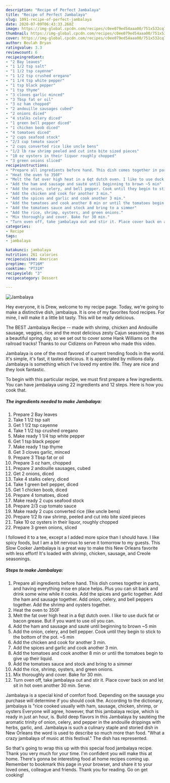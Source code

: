```yaml
---
description: "Recipe of Perfect Jambalaya"
title: "Recipe of Perfect Jambalaya"
slug: 1091-recipe-of-perfect-jambalaya
date: 2020-07-09T06:43:33.260Z
image: https://img-global.cpcdn.com/recipes/c0ee079ed54aaa00/751x532cq70/jambalaya-recipe-main-photo.jpg
thumbnail: https://img-global.cpcdn.com/recipes/c0ee079ed54aaa00/751x532cq70/jambalaya-recipe-main-photo.jpg
cover: https://img-global.cpcdn.com/recipes/c0ee079ed54aaa00/751x532cq70/jambalaya-recipe-main-photo.jpg
author: Beulah Bryan
ratingvalue: 3.3
reviewcount: 6
recipeingredient:
- "2 Bay leaves"
- "1 1/2 tsp salt"
- "1 1/2 tsp cayenne"
- "1 1/2 tsp crushed oregano"
- "1 1/4 tsp white pepper"
- "1 tsp black pepper"
- "1 tsp thyme"
- "3 cloves garlic minced"
- "3 Tbsp fat or oil"
- "3 oz ham chopped"
- "2 andouille sausages cubed"
- "2 onions diced"
- "4 stalks celery diced"
- "1 green bell pepper diced"
- "1 chicken boob diced"
- "4 tomatoes diced"
- "2 cups seafood stock"
- "2/3 cup tomato sauce"
- "2 cups converted rice like uncle bens"
- "1/2 lb raw shrimp peeled and cut into bite sized pieces"
- "10 oz oysters in their liquor roughly chopped"
- "3 green onions sliced"
recipeinstructions:
- "Prepare all ingredients before hand. This dish comes together in parts, and having everything mise en place helps. Plus you can sit back and drink some wine while it cooks. Add the spices and garlic together. Add the ham and sausage together. Add onion, celery, and bell peppers together. Add the shrimp and oysters together."
- "Heat the oven to 350F"
- "Melt the fat over high heat in a 6qt dutch oven. I like to use duck fat or bacon grease. But if you want to use oil you can."
- "Add the ham and sausage and sauté until beginning to brown ~5 min"
- "Add the onion, celery, and bell pepper. Cook until they begin to stick to the bottom of the pot. ~5 min"
- "Add the chicken and cook for another 3 min."
- "Add the spices and garlic and cook another 3 min."
- "Add the tomatoes and cook another 8 min or until the tomatoes begin to give up their liquid."
- "Add the tomatoes sauce and stock and bring to a simmer"
- "Add the rice, shrimp, oysters, and green onions."
- "Mix thoroughly and cover. Bake for 30 min."
- "Turn oven off, take jambalaya out and stir it. Place cover back on and let sit in hot oven another 30 min. Serve."
categories:
- Recipe
tags:
- jambalaya

katakunci: jambalaya 
nutrition: 261 calories
recipecuisine: American
preptime: "PT16M"
cooktime: "PT31M"
recipeyield: "3"
recipecategory: Dessert

---
```



![Jambalaya](https://img-global.cpcdn.com/recipes/c0ee079ed54aaa00/751x532cq70/jambalaya-recipe-main-photo.jpg)

Hey everyone, it is Drew, welcome to my recipe page. Today, we're going to make a distinctive dish, jambalaya. It is one of my favorites food recipes. For mine, I will make it a little bit tasty. This will be really delicious.

The BEST Jambalaya Recipe -- made with shrimp, chicken and Andouille sausage, veggies, rice and the most delicious zesty Cajun seasoning. It was a beautiful spring day, so we set out to cover some Hank Williams on the railroad tracks! Thanks to our Cidizens on Patreon who made this video.

Jambalaya is one of the most favored of current trending foods in the world. It's simple, it's fast, it tastes delicious. It is appreciated by millions daily. Jambalaya is something which I've loved my entire life. They are nice and they look fantastic.


To begin with this particular recipe, we must first prepare a few ingredients. You can have jambalaya using 22 ingredients and 12 steps. Here is how you cook that.

<!--inarticleads1-->

##### The ingredients needed to make Jambalaya:

1. Prepare 2 Bay leaves
1. Take 1 1/2 tsp salt
1. Get 1 1/2 tsp cayenne
1. Take 1 1/2 tsp crushed oregano
1. Make ready 1 1/4 tsp white pepper
1. Get 1 tsp black pepper
1. Make ready 1 tsp thyme
1. Get 3 cloves garlic, minced
1. Prepare 3 Tbsp fat or oil
1. Prepare 3 oz ham, chopped
1. Prepare 2 andouille sausages, cubed
1. Get 2 onions, diced
1. Take 4 stalks celery, diced
1. Take 1 green bell pepper, diced
1. Get 1 chicken boob, diced
1. Prepare 4 tomatoes, diced
1. Make ready 2 cups seafood stock
1. Prepare 2/3 cup tomato sauce
1. Make ready 2 cups converted rice (like uncle bens)
1. Prepare 1/2 lb raw shrimp, peeled and cut into bite sized pieces
1. Take 10 oz oysters in their liquor, roughly chopped
1. Prepare 3 green onions, sliced


I followed it to a tee, except a I added more spice than I should have. I like spicy foods, but I am a bit nervous to serve it tomorrow to my guests. This Slow Cooker Jambalaya is a great way to make this New Orleans favorite with less effort! It&#39;s loaded with shrimp, chicken, sausage, and Creole seasonings. 

<!--inarticleads2-->

##### Steps to make Jambalaya:

1. Prepare all ingredients before hand. This dish comes together in parts, and having everything mise en place helps. Plus you can sit back and drink some wine while it cooks. Add the spices and garlic together. Add the ham and sausage together. Add onion, celery, and bell peppers together. Add the shrimp and oysters together.
1. Heat the oven to 350F
1. Melt the fat over high heat in a 6qt dutch oven. I like to use duck fat or bacon grease. But if you want to use oil you can.
1. Add the ham and sausage and sauté until beginning to brown ~5 min
1. Add the onion, celery, and bell pepper. Cook until they begin to stick to the bottom of the pot. ~5 min
1. Add the chicken and cook for another 3 min.
1. Add the spices and garlic and cook another 3 min.
1. Add the tomatoes and cook another 8 min or until the tomatoes begin to give up their liquid.
1. Add the tomatoes sauce and stock and bring to a simmer
1. Add the rice, shrimp, oysters, and green onions.
1. Mix thoroughly and cover. Bake for 30 min.
1. Turn oven off, take jambalaya out and stir it. Place cover back on and let sit in hot oven another 30 min. Serve.


Jambalaya is a special kind of comfort food. Depending on the sausage you purchase will determine if you should cook the. According to the dictionary, jambalaya is &#34;rice cooked usually with ham, sausage, chicken, shrimp, or oysters Everyone will agree, however, that this jambalaya recipe, which is ready in just an hour, is. Build deep flavors in this Jambalaya by sautéing the aromatic trinity of onion, celery, and pepper in the andouille drippings with herbs, garlic, and. Jambalaya is such a culinary staple and storied dish in New Orleans the word is used to describe so much more than food. &#34;What a crazy jambalaya of music at this festival.&#34; The dish has represented. 

So that's going to wrap this up with this special food jambalaya recipe. Thank you very much for your time. I'm confident you will make this at home. There's gonna be interesting food at home recipes coming up. Remember to bookmark this page in your browser, and share it to your loved ones, colleague and friends. Thank you for reading. Go on get cooking!
